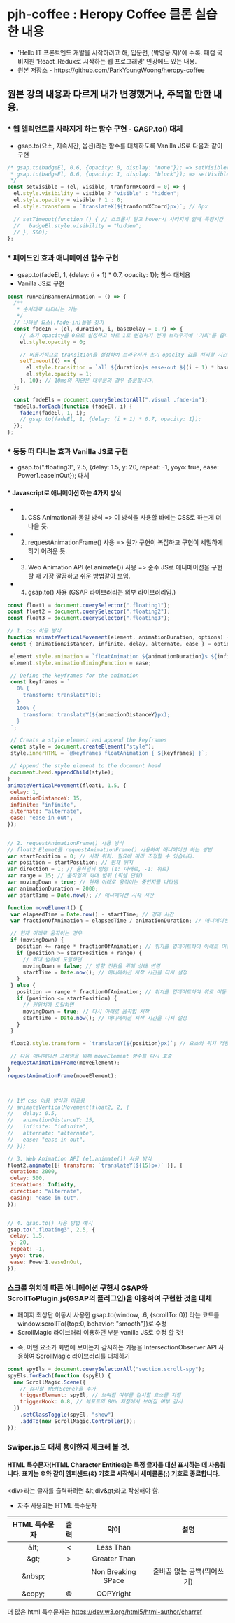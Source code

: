 # pjh-coffee : Heropy Coffee 클론 실습한 내용
 * 'Hello IT 프론트엔드 개발을 시작하려고 해, 입문편, (박영웅 저)'에 수록. 패캠 국비지원 'React_Redux로 시작하는 웹 프로그래밍' 인강에도 있는 내용.
 * 원본 저장소 - https://github.com/ParkYoungWoong/heropy-coffee

## 원본 강의 내용과 다르게 내가 변경했거나, 주목할 만한 내용.
### * 웹 엘리먼트를 사라지게 하는 함수 구현 - GASP.to() 대체
 - gsap.to(요소, 지속시간, 옵션)라는 함수를 대체하도록 Vanilla JS로 다음과 같이 구현
```js
/* gsap.to(badgeEl, 0.6, {opacity: 0, display: "none"}); => setVisible(badgeEl, false);로 대체
 * gsap.to(badgeEl, 0.6, {opacity: 1, display: "block"}); => setVisible(badgeEl, true);로 대체
 */
const setVisible = (el, visible, tranformXCoord = 0) => {
  el.style.visibility = visible ? "visible" : "hidden";
  el.style.opacity = visible ? 1 : 0;
  el.style.transform = `translateX(${tranformXCoord}px)`; // 0px

  // setTimeout(function () { // 스크롤시 말고 hover시 사라지게 할때 특정시간 후에 사라자게 해야 깜빡인 혆상이 안나타날때가 있다.
  //   badgeEl.style.visibility = "hidden";
  // }, 500);
};
```

### * 페이드인 효과 애니메이션 함수 구현
 - gsap.to(fadeEl, 1, {delay: (i + 1) * 0.7, opacity: 1}); 함수 대체용
 - Vanilla JS로 구현
```js
const runMainBannerAinmation = () => {
  /**
   * 순서대로 나타나는 기능
   */
  // 나타날 요소(.fade-in)들을 찾기
  const fadeIn = (el, duration, i, baseDelay = 0.7) => {
    // 초기 opacity를 0으로 설정하고 바로 1로 변경하기 전에 브라우저에 '기회'를 줍니다.
    el.style.opacity = 0;

    // 비동기적으로 transition을 설정하여 브라우저가 초기 opacity 값을 처리할 시간을 줍니다.
    setTimeout(() => {
      el.style.transition = `all ${duration}s ease-out ${(i + 1) * baseDelay}s`;
      el.style.opacity = 1;
    }, 10); // 10ms의 지연은 대부분의 경우 충분합니다.
  };

  const fadeEls = document.querySelectorAll(".visual .fade-in");
  fadeEls.forEach(function (fadeEl, i) {
    fadeIn(fadeEl, 1, i);
    // gsap.to(fadeEl, 1, {delay: (i + 1) * 0.7, opacity: 1});
  });
};
```

### * 둥둥 떠 다니는 효과 Vanilla JS로 구현
 - gsap.to(".floating3", 2.5, {delay: 1.5, y: 20, repeat: -1, yoyo: true, ease: Power1.easeInOut}); 대체 <br>
#### * Javascript로 애니메이션 하는 4가지 방식
 * 1. CSS Animation과 동일 방식 => 이 방식을 사용할 바에는 CSS로 하는게 더 나을 듯.
 * 2. requestAnimationFrame() 사용 => 뭔가 구현이 복잡하고 구현이 세밀하게 하기 어려운 듯.
 * 3. Web Animation API (el.animate()) 사용 => 순수 JS로 애니메이션을 구현할 때 가장 깔끔하고 쉬운 방법같아 보임.
 * 4. gsap.to() 사용 (GSAP 라이브러리는 외부 라이브러리임.)
 ```js
const float1 = document.querySelector(".floating1");
const float2 = document.querySelector(".floating2");
const float3 = document.querySelector(".floating3");

// 1. css 이용 방식
function animateVerticalMovement(element, animationDuration, options) {
  const { animationDistanceY, infinite, delay, alternate, ease } = options; // Distance in pixels

  element.style.animation = `floatAnimation ${animationDuration}s ${infinite} ${delay}s ${alternate}`;
  element.style.animationTimingFunction = ease;

  // Define the keyframes for the animation
  const keyframes = `
    0% {
      transform: translateY(0);
    }
    100% {
      transform: translateY(${animationDistanceY}px);
    }
  `;

  // Create a style element and append the keyframes
  const style = document.createElement("style");
  style.innerHTML = `@keyframes floatAnimation { ${keyframes} }`;

  // Append the style element to the document head
  document.head.appendChild(style);
}
animateVerticalMovement(float1, 1.5, {
  delay: 1,
  animationDistanceY: 15,
  infinite: "infinite",
  alternate: "alternate",
  ease: "ease-in-out",
});


// 2. requestAnimationFrame() 사용 방식
// float2 Elemet를 requestAnimationFrame() 사용하여 애니메이션 하는 방법
var startPosition = 0; // 시작 위치. 필요에 따라 조정할 수 있습니다.
var position = startPosition; // 현재 위치
var direction = 1; // 움직임의 방향 (1: 아래로, -1: 위로)
var range = 15; // 움직임의 최대 범위 (픽셀 단위)
var movingDown = true; // 현재 아래로 움직이는 중인지를 나타냄
var animationDuration = 2000;
var startTime = Date.now(); // 애니메이션 시작 시간

function moveElement() {
  var elapsedTime = Date.now() - startTime; // 경과 시간
  var fractionOfAnimation = elapsedTime / animationDuration; // 애니메이션 진행 비율

  // 현재 아래로 움직이는 경우
  if (movingDown) {
    position += range * fractionOfAnimation; // 위치를 업데이트하여 아래로 이동
    if (position >= startPosition + range) {
      // 최대 범위에 도달하면
      movingDown = false; // 방향 전환을 위해 상태 변경
      startTime = Date.now(); // 애니메이션 시작 시간을 다시 설정
    }
  } else {
    position -= range * fractionOfAnimation; // 위치를 업데이트하여 위로 이동
    if (position <= startPosition) {
      // 원위치에 도달하면
      movingDown = true; // 다시 아래로 움직임 시작
      startTime = Date.now(); // 애니메이션 시작 시간을 다시 설정
    }
  }

  float2.style.transform = `translateY(${position}px)`; // 요소의 위치 적용

  // 다음 애니메이션 프레임을 위해 moveElement 함수를 다시 호출
  requestAnimationFrame(moveElement);
}
requestAnimationFrame(moveElement);



// 1번 css 이용 방식과 비교용
// animateVerticalMovement(float2, 2, {
//   delay: 0.5,
//   animationDistanceY: 15,
//   infinite: "infinite",
//   alternate: "alternate",
//   ease: "ease-in-out",
// });

// 3. Web Animation API (el.animate()) 사용 방식
float2.animate([{ transform: `translateY(${15}px)` }], {
  duration: 2000,
  delay: 500,
  iterations: Infinity,
  direction: "alternate",
  easing: "ease-in-out",
});


// 4. gsap.to() 사용 방법 예시
gsap.to(".floating3", 2.5, {
  delay: 1.5,
  y: 20,
  repeat: -1,
  yoyo: true,
  ease: Power1.easeInOut,
});

 ```


### 스크롤 위치에 따른 애니메이션 구현시 GSAP와 ScrollToPlugin.js(GSAP의 플러그인)을 이용하여 구현한 것을 대체
 * 페이지 최상단 이동시 사용한 gsap.to(window, .6, {scrollTo: 0}) 라는 코드를 window.scrollTo({top:0, behavior: "smooth"})로 수정
 * ScrollMagic 라이브러리 이용하던 부분 vanilla JS로 수정 할 것!
  - 즉, 어떤 요소가 화면에 보이는지 감시하는 기능을 IntersectionObserver API 사용하여 ScrollMagic 라이브러리를 대체하기
```js
const spyEls = document.querySelectorAll("section.scroll-spy");
spyEls.forEach(function (spyEl) {
  new ScrollMagic.Scene({
    // 감시할 장면(Scene)을 추가
    triggerElement: spyEl, // 보여짐 여부를 감시할 요소를 지정
    triggerHook: 0.8, // 뷰포트의 80% 지점에서 보여짐 여부 감시
  })
    .setClassToggle(spyEl, "show")
    .addTo(new ScrollMagic.Controller());
});
```

### Swiper.js도 대체 용이한지 체크해 볼 것.

#### HTML 특수문자(HTML Character Entities)는 특정 글자를 대신 표시하는 데 사용됩니다. 표기는 &copy;와 같이 엠퍼센드(&) 기호로 시작해서 세미콜론(;) 기호로 종료합니다.
\<div\>라는 글자를 출력하려면 \&lt;div\&gt;라고 작성해야 함.
 * 자주 사용되는 HTML 특수문자

| HTML 특수문자 |   출력  |     약어     |     설명    |
|:-----------:|:-------------:|:------:|:------:|
| \&lt; | < | Less Than   |    |
| \&gt; | > |  Greater Than  |   |
| \&nbsp; |   | Non Breaking SPace | 줄바꿈 없는 공백(띄어쓰기) |
| \&copy; | &copy; | COPYright    |   |
더 많은 html 특수문자는 https://dev.w3.org/html5/html-author/charref